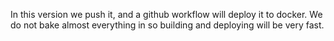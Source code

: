 In this version we push it, and a github workflow will deploy it to docker. We do not bake almost everything in so building and deploying will be very fast. 
